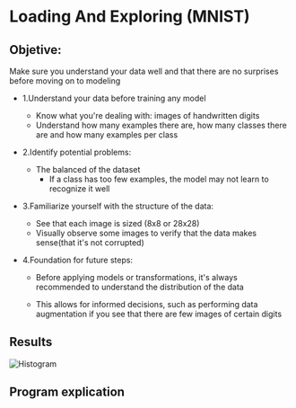 # Loading And Exploring (MNIST)

## Objetive:
Make sure you understand your data well and that there are no surprises before moving on to modeling

* 1.Understand your data before training any model 
    - Know what you're dealing with: images of handwritten digits
    - Understand how many examples there are, how many classes there are and how many examples per class

* 2.Identify potential problems:
    - The balanced of the dataset
        - If a class has too few examples, the model may not learn to recognize it well 

* 3.Familiarize yourself with the structure of the data:
    - See that each image is sized (8x8 or 28x28)
    - Visually observe some images to verify that the data makes sense(that it's not corrupted)

* 4.Foundation for future steps:
    - Before applying models or transformations, it's always recommended to understand the distribution of the data

    - This allows for informed decisions, such as performing data augmentation if you see that there are few images of certain digits

## Results 
![Histogram]()
## Program explication   

